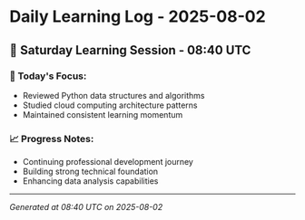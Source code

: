 # Daily Learning Log - 2025-08-02

## 📅 Saturday Learning Session - 08:40 UTC

### 🎯 Today's Focus:
- Reviewed Python data structures and algorithms
- Studied cloud computing architecture patterns
- Maintained consistent learning momentum

### 📈 Progress Notes:
- Continuing professional development journey
- Building strong technical foundation
- Enhancing data analysis capabilities

---
*Generated at 08:40 UTC on 2025-08-02*
